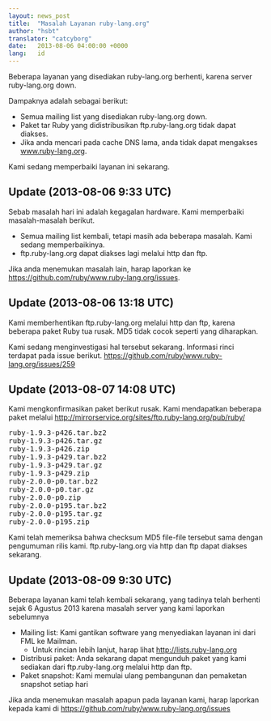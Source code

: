 ```yaml
---
layout: news_post
title:  "Masalah Layanan ruby-lang.org"
author: "hsbt"
translator: "catcyborg"
date:   2013-08-06 04:00:00 +0000
lang:   id
---
```


Beberapa layanan yang disediakan ruby-lang.org berhenti,
karena server ruby-lang.org down.

Dampaknya adalah sebagai berikut:

 * Semua mailing list yang disediakan ruby-lang.org down.
 * Paket tar Ruby yang didistribusikan ftp.ruby-lang.org tidak dapat diakses.
 * Jika anda mencari pada cache DNS lama, anda tidak dapat mengakses www.ruby-lang.org.

Kami sedang memperbaiki layanan ini sekarang.

## Update (2013-08-06 9:33 UTC)

Sebab masalah hari ini adalah kegagalan hardware.
Kami memperbaiki masalah-masalah berikut.

 * Semua mailing list kembali, tetapi masih ada beberapa masalah. Kami sedang memperbaikinya.
 * ftp.ruby-lang.org dapat diakses lagi melalui http dan ftp.

Jika anda menemukan masalah lain, harap laporkan ke
https://github.com/ruby/www.ruby-lang.org/issues.

## Update (2013-08-06 13:18 UTC)

Kami memberhentikan ftp.ruby-lang.org melalui http dan ftp, karena beberapa paket Ruby tua rusak. MD5 tidak cocok seperti yang diharapkan.

Kami sedang menginvestigasi hal tersebut sekarang. Informasi rinci terdapat pada issue berikut.
https://github.com/ruby/www.ruby-lang.org/issues/259

## Update (2013-08-07 14:08 UTC)

Kami mengkonfirmasikan paket berikut rusak. Kami mendapatkan beberapa paket melalui http://mirrorservice.org/sites/ftp.ruby-lang.org/pub/ruby/
<pre>
ruby-1.9.3-p426.tar.bz2
ruby-1.9.3-p426.tar.gz
ruby-1.9.3-p426.zip
ruby-1.9.3-p429.tar.bz2
ruby-1.9.3-p429.tar.gz
ruby-1.9.3-p429.zip
ruby-2.0.0-p0.tar.bz2
ruby-2.0.0-p0.tar.gz
ruby-2.0.0-p0.zip
ruby-2.0.0-p195.tar.bz2
ruby-2.0.0-p195.tar.gz
ruby-2.0.0-p195.zip
</pre>

Kami telah memeriksa bahwa checksum MD5 file-file tersebut sama dengan pengumuman rilis kami. ftp.ruby-lang.org via http dan ftp dapat diakses sekarang.

## Update (2013-08-09 9:30 UTC)

Beberapa layanan kami telah kembali sekarang, yang tadinya telah berhenti sejak 6 Agustus 2013 karena masalah server yang kami laporkan sebelumnya

  * Mailing list: Kami gantikan software yang menyediakan layanan ini dari FML ke Mailman.
    * Untuk rincian lebih lanjut, harap lihat http://lists.ruby-lang.org
  * Distribusi paket: Anda sekarang dapat mengunduh paket yang kami sediakan dari ftp.ruby-lang.org melalui http dan ftp.
  * Paket snapshot: Kami memulai ulang pembangunan dan pemaketan snapshot setiap hari

Jika anda menemukan masalah apapun pada layanan kami, harap laporkan kepada kami di https://github.com/ruby/www.ruby-lang.org/issues
